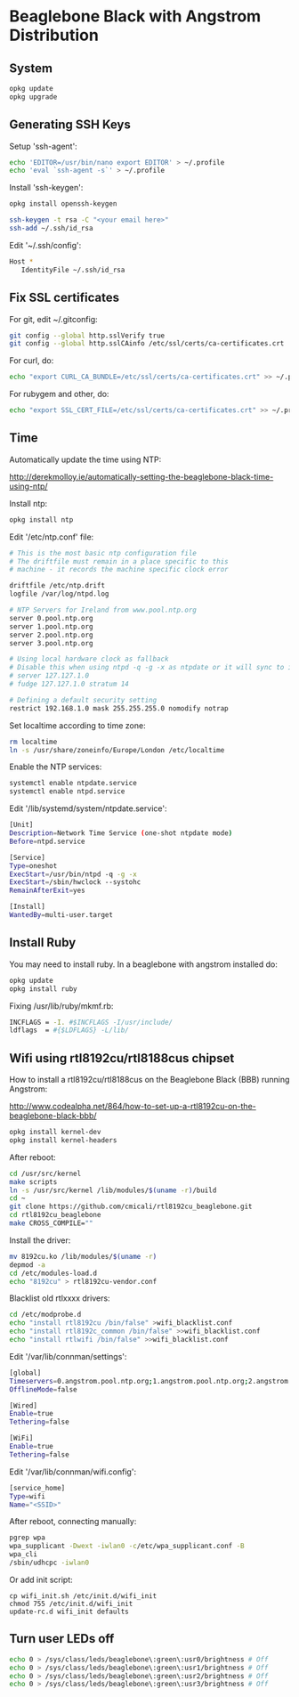 # Beaglebone Black with Angstrom Distribution

## System

```sh
opkg update
opkg upgrade
```

## Generating SSH Keys

Setup 'ssh-agent':

```sh
echo 'EDITOR=/usr/bin/nano export EDITOR' > ~/.profile
echo 'eval `ssh-agent -s`' > ~/.profile
```

Install 'ssh-keygen':

```sh
opkg install openssh-keygen
```

```sh
ssh-keygen -t rsa -C "<your email here>"
ssh-add ~/.ssh/id_rsa
```

Edit '~/.ssh/config':

```sh
Host *
   IdentityFile ~/.ssh/id_rsa
```

## Fix SSL certificates

For git, edit ~/.gitconfig:

```sh
git config --global http.sslVerify true
git config --global http.sslCAinfo /etc/ssl/certs/ca-certificates.crt
```

For curl, do:

```sh
echo "export CURL_CA_BUNDLE=/etc/ssl/certs/ca-certificates.crt" >> ~/.profile
```

For rubygem and other, do:

```sh
echo "export SSL_CERT_FILE=/etc/ssl/certs/ca-certificates.crt" >> ~/.profile
```


## Time

Automatically update the time using NTP:

http://derekmolloy.ie/automatically-setting-the-beaglebone-black-time-using-ntp/

Install ntp:

```sh
opkg install ntp
```

Edit '/etc/ntp.conf' file:

```sh
# This is the most basic ntp configuration file
# The driftfile must remain in a place specific to this
# machine - it records the machine specific clock error

driftfile /etc/ntp.drift
logfile /var/log/ntpd.log

# NTP Servers for Ireland from www.pool.ntp.org
server 0.pool.ntp.org
server 1.pool.ntp.org
server 2.pool.ntp.org
server 3.pool.ntp.org

# Using local hardware clock as fallback
# Disable this when using ntpd -q -g -x as ntpdate or it will sync to itself
# server 127.127.1.0 
# fudge 127.127.1.0 stratum 14

# Defining a default security setting
restrict 192.168.1.0 mask 255.255.255.0 nomodify notrap
```

Set localtime according to time zone:

```sh
rm localtime
ln -s /usr/share/zoneinfo/Europe/London /etc/localtime
```

Enable the NTP services:

```sh
systemctl enable ntpdate.service
systemctl enable ntpd.service
```

Edit '/lib/systemd/system/ntpdate.service':

```sh
[Unit]
Description=Network Time Service (one-shot ntpdate mode)
Before=ntpd.service

[Service]
Type=oneshot
ExecStart=/usr/bin/ntpd -q -g -x
ExecStart=/sbin/hwclock --systohc
RemainAfterExit=yes

[Install]
WantedBy=multi-user.target
```

## Install Ruby

You may need to install ruby. In a beaglebone with angstrom installed do:

```sh
opkg update
opkg install ruby
```

Fixing /usr/lib/ruby/mkmf.rb:

```sh
INCFLAGS = -I. #$INCFLAGS -I/usr/include/
ldflags  = #{$LDFLAGS} -L/lib/
```

## Wifi using rtl8192cu/rtl8188cus chipset

How to install a rtl8192cu/rtl8188cus on the Beaglebone Black (BBB) running Angstrom:  

http://www.codealpha.net/864/how-to-set-up-a-rtl8192cu-on-the-beaglebone-black-bbb/

```sh
opkg install kernel-dev
opkg install kernel-headers
```

After reboot:

```sh
cd /usr/src/kernel
make scripts
ln -s /usr/src/kernel /lib/modules/$(uname -r)/build
cd ~
git clone https://github.com/cmicali/rtl8192cu_beaglebone.git
cd rtl8192cu_beaglebone
make CROSS_COMPILE=""
```

Install the driver:

```sh
mv 8192cu.ko /lib/modules/$(uname -r)
depmod -a
cd /etc/modules-load.d
echo "8192cu" > rtl8192cu-vendor.conf
```

Blacklist old rtlxxxx drivers:

```sh
cd /etc/modprobe.d
echo "install rtl8192cu /bin/false" >wifi_blacklist.conf
echo "install rtl8192c_common /bin/false" >>wifi_blacklist.conf
echo "install rtlwifi /bin/false" >>wifi_blacklist.conf
```

Edit '/var/lib/connman/settings':

```sh
[global]
Timeservers=0.angstrom.pool.ntp.org;1.angstrom.pool.ntp.org;2.angstrom.pool.ntp.org;3.angstrom.pool.ntp.org
OfflineMode=false

[Wired]
Enable=true
Tethering=false

[WiFi]
Enable=true
Tethering=false
```

Edit '/var/lib/connman/wifi.config':

```sh
[service_home]
Type=wifi
Name="<SSID>"
```

After reboot, connecting manually:

```sh
pgrep wpa
wpa_supplicant -Dwext -iwlan0 -c/etc/wpa_supplicant.conf -B
wpa_cli
/sbin/udhcpc -iwlan0
```

Or add init script:

```
cp wifi_init.sh /etc/init.d/wifi_init
chmod 755 /etc/init.d/wifi_init
update-rc.d wifi_init defaults
```

## Turn user LEDs off

```sh
echo 0 > /sys/class/leds/beaglebone\:green\:usr0/brightness # Off
echo 0 > /sys/class/leds/beaglebone\:green\:usr1/brightness # Off
echo 0 > /sys/class/leds/beaglebone\:green\:usr2/brightness # Off
echo 0 > /sys/class/leds/beaglebone\:green\:usr3/brightness # Off
```